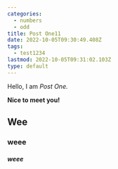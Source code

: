 ```yaml
---
categories:
  - numbers
  - odd
title: Post One11
date: 2022-10-05T09:30:49.408Z
tags:
  - test1234
lastmod: 2022-10-05T09:31:02.103Z
type: default
---
```


Hello, I am _Post One._

**Nice to meet you!**

## Wee
### weee
##### weee
